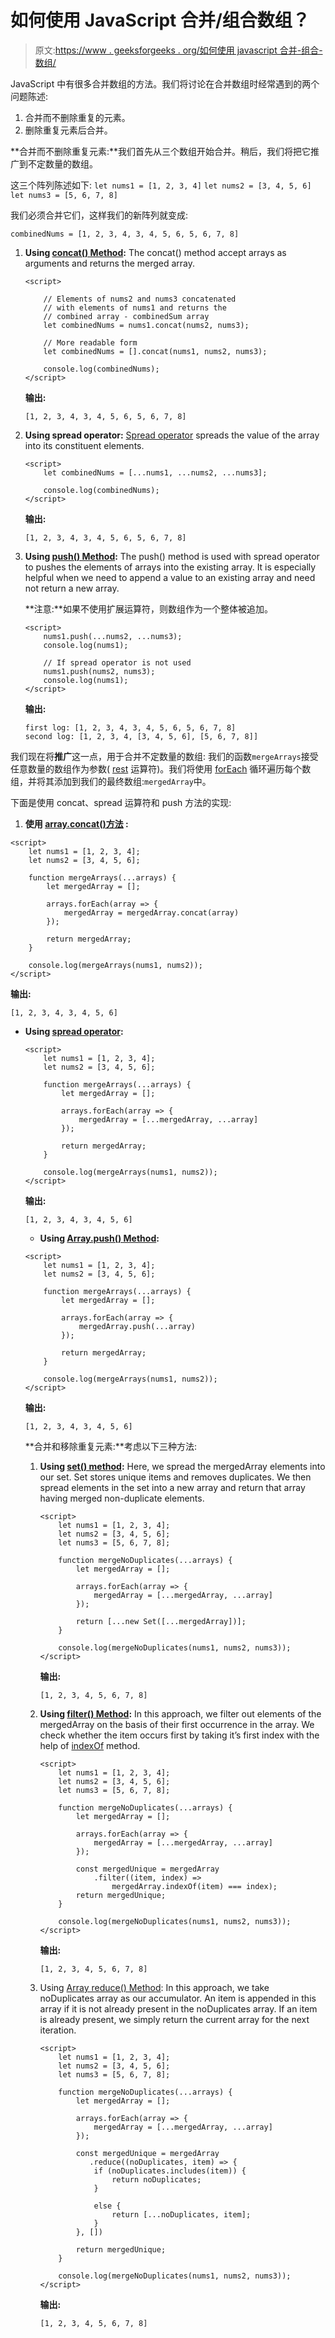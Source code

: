 # 如何使用 JavaScript 合并/组合数组？

> 原文:[https://www . geeksforgeeks . org/如何使用 javascript 合并-组合-数组/](https://www.geeksforgeeks.org/how-to-merge-combine-arrays-using-javascript/)

JavaScript 中有很多合并数组的方法。我们将讨论在合并数组时经常遇到的两个问题陈述:

1.  合并而不删除重复的元素。
2.  删除重复元素后合并。

**合并而不删除重复元素:**我们首先从三个数组开始合并。稍后，我们将把它推广到不定数量的数组。

这三个阵列陈述如下:
`let nums1 = [1, 2, 3, 4]`
`let nums2 = [3, 4, 5, 6]`
`let nums3 = [5, 6, 7, 8]`

我们必须合并它们，这样我们的新阵列就变成:

```
combinedNums = [1, 2, 3, 4, 3, 4, 5, 6, 5, 6, 7, 8]
```

1.  **Using [concat() Method](https://www.geeksforgeeks.org/javascript-array-prototype-concat-function/):** The concat() method accept arrays as arguments and returns the merged array.

    ```
    <script>

        // Elements of nums2 and nums3 concatenated
        // with elements of nums1 and returns the 
        // combined array - combinedSum array
        let combinedNums = nums1.concat(nums2, nums3);

        // More readable form
        let combinedNums = [].concat(nums1, nums2, nums3);

        console.log(combinedNums);
    </script>
    ```

    **输出:**

    ```
    [1, 2, 3, 4, 3, 4, 5, 6, 5, 6, 7, 8]
    ```

2.  **Using spread operator:** [Spread operator](https://www.geeksforgeeks.org/javascript-spread-operator/) spreads the value of the array into its constituent elements.

    ```
    <script>
        let combinedNums = [...nums1, ...nums2, ...nums3];

        console.log(combinedNums);
    </script>
    ```

    **输出:**

    ```
    [1, 2, 3, 4, 3, 4, 5, 6, 5, 6, 7, 8]
    ```

3.  **Using [push() Method](https://www.geeksforgeeks.org/javascript-spread-operator/):** The push() method is used with spread operator to pushes the elements of arrays into the existing array. It is especially helpful when we need to append a value to an existing array and need not return a new array.

    **注意:**如果不使用扩展运算符，则数组作为一个整体被追加。

    ```
    <script>
        nums1.push(...nums2, ...nums3);
        console.log(nums1);

        // If spread operator is not used
        nums1.push(nums2, nums3);
        console.log(nums1);
    </script>
    ```

    **输出:**

    ```
    first log: [1, 2, 3, 4, 3, 4, 5, 6, 5, 6, 7, 8]
    second log: [1, 2, 3, 4, [3, 4, 5, 6], [5, 6, 7, 8]]

    ```

我们现在将**推广**这一点，用于合并不定数量的数组:
我们的函数`mergeArrays`接受任意数量的数组作为参数( [rest](https://www.geeksforgeeks.org/javascript-rest-operator/) 运算符)。我们将使用 [forEach](https://www.geeksforgeeks.org/javascript-array-foreach/) 循环遍历每个数组，并将其添加到我们的最终数组:`mergedArray`中。

下面是使用 concat、spread 运算符和 push 方法的实现:

1.  **使用 [array.concat()方法](https://www.geeksforgeeks.org/javascript-array-concat-method/) :**

```
<script>
    let nums1 = [1, 2, 3, 4];
    let nums2 = [3, 4, 5, 6];

    function mergeArrays(...arrays) {
        let mergedArray = [];

        arrays.forEach(array => {
            mergedArray = mergedArray.concat(array)
        });

        return mergedArray;
    }

    console.log(mergeArrays(nums1, nums2));
</script>
```

**输出:**

```
[1, 2, 3, 4, 3, 4, 5, 6]
```

*   **Using [spread operator](https://www.geeksforgeeks.org/javascript-spread-operator/):**

    ```
    <script>
        let nums1 = [1, 2, 3, 4];
        let nums2 = [3, 4, 5, 6];

        function mergeArrays(...arrays) {
            let mergedArray = [];

            arrays.forEach(array => {
                mergedArray = [...mergedArray, ...array]
            });

            return mergedArray;
        }

        console.log(mergeArrays(nums1, nums2));
    </script>
    ```

    **输出:**

    ```
    [1, 2, 3, 4, 3, 4, 5, 6]
    ```

    *   **Using [Array.push() Method](https://www.geeksforgeeks.org/javascript-array-push-method/):**

    ```
    <script>
        let nums1 = [1, 2, 3, 4];
        let nums2 = [3, 4, 5, 6];

        function mergeArrays(...arrays) {
            let mergedArray = [];

            arrays.forEach(array => {
                mergedArray.push(...array)
            });

            return mergedArray;
        }

        console.log(mergeArrays(nums1, nums2));
    </script>
    ```

    **输出:**

    ```
    [1, 2, 3, 4, 3, 4, 5, 6]
    ```

    **合并和移除重复元素:**考虑以下三种方法:

    1.  **Using [set() method](https://www.geeksforgeeks.org/sets-in-javascript/):** Here, we spread the mergedArray elements into our set. Set stores unique items and removes duplicates. We then spread elements in the set into a new array and return that array having merged non-duplicate elements.

        ```
        <script>
            let nums1 = [1, 2, 3, 4];
            let nums2 = [3, 4, 5, 6];
            let nums3 = [5, 6, 7, 8];

            function mergeNoDuplicates(...arrays) {
                let mergedArray = [];

                arrays.forEach(array => {
                    mergedArray = [...mergedArray, ...array]
                });

                return [...new Set([...mergedArray])];
            }

            console.log(mergeNoDuplicates(nums1, nums2, nums3));
        </script>
        ```

        **输出:**

        ```
        [1, 2, 3, 4, 5, 6, 7, 8]
        ```

    2.  **Using [filter() Method](https://www.geeksforgeeks.org/javascript-array-filter/):** In this approach, we filter out elements of the mergedArray on the basis of their first occurrence in the array. We check whether the item occurs first by taking it’s first index with the help of [indexOf](https://www.geeksforgeeks.org/javascript-array-indexof/) method.

        ```
        <script>
            let nums1 = [1, 2, 3, 4];
            let nums2 = [3, 4, 5, 6];
            let nums3 = [5, 6, 7, 8];

            function mergeNoDuplicates(...arrays) {
                let mergedArray = [];

                arrays.forEach(array => {
                    mergedArray = [...mergedArray, ...array]
                });

                const mergedUnique = mergedArray
                    .filter((item, index) => 
                        mergedArray.indexOf(item) === index);
                return mergedUnique;
            }

            console.log(mergeNoDuplicates(nums1, nums2, nums3));
        </script>
        ```

        **输出:**

        ```
        [1, 2, 3, 4, 5, 6, 7, 8]
        ```

    3.  Using [Array reduce() Method](https://www.geeksforgeeks.org/javascript-array-reduce-method/): In this approach, we take noDuplicates array as our accumulator. An item is appended in this array if it is not already present in the noDuplicates array. If an item is already present, we simply return the current array for the next iteration.

        ```
        <script>
            let nums1 = [1, 2, 3, 4];
            let nums2 = [3, 4, 5, 6];
            let nums3 = [5, 6, 7, 8];

            function mergeNoDuplicates(...arrays) {
                let mergedArray = [];

                arrays.forEach(array => {
                    mergedArray = [...mergedArray, ...array]
                });

                const mergedUnique = mergedArray
                   .reduce((noDuplicates, item) => {
                    if (noDuplicates.includes(item)) {
                        return noDuplicates;
                    }

                    else {
                        return [...noDuplicates, item];
                    }
                }, [])

                return mergedUnique;
            }

            console.log(mergeNoDuplicates(nums1, nums2, nums3));
        </script>
        ```

        **输出:**

        ```
        [1, 2, 3, 4, 5, 6, 7, 8]
        ```